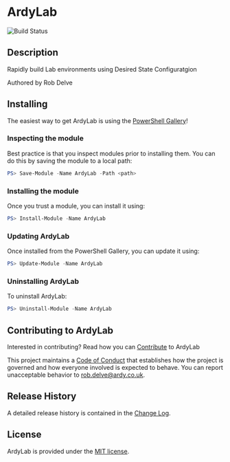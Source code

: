 # ArdyLab

![Build Status](https://build.status.url.here)

## Description

Rapidly build Lab environments using Desired State Configuratgion

Authored by Rob Delve

## Installing

The easiest way to get ArdyLab is using the [PowerShell Gallery](https://powershellgallery.com/packages/ArdyLab/)!

### Inspecting the module

Best practice is that you inspect modules prior to installing them. You can do this by saving the module to a local path:

``` PowerShell
PS> Save-Module -Name ArdyLab -Path <path>
```

### Installing the module

Once you trust a module, you can install it using:

``` PowerShell
PS> Install-Module -Name ArdyLab
```

### Updating ArdyLab

Once installed from the PowerShell Gallery, you can update it using:

``` PowerShell
PS> Update-Module -Name ArdyLab
```

### Uninstalling ArdyLab

To uninstall ArdyLab:

``` PowerShell
PS> Uninstall-Module -Name ArdyLab
```

## Contributing to ArdyLab

Interested in contributing? Read how you can [Contribute](contributing.md) to ArdyLab

This project maintains a [Code of Conduct](code-of-conduct.md) that establishes how the project is governed and how everyone involved is expected to behave. You can report unacceptable behavior to [rob.delve@ardy.co.uk](mailto:rob.delve@ardy.co.uk).

## Release History

A detailed release history is contained in the [Change Log](CHANGELOG.md).

## License

ArdyLab is provided under the [MIT license](LICENSE.md).
